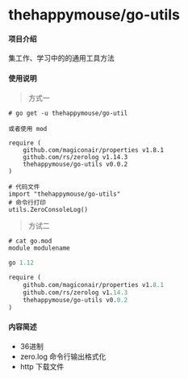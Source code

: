 # thehappymouse/go-utils

#### 项目介绍
集工作、学习中的的通用工具方法


#### 使用说明

> 方式一
```
# go get -u thehappymouse/go-util

或者使用 mod 

require (
	github.com/magiconair/properties v1.8.1
	github.com/rs/zerolog v1.14.3
	thehappymouse/go-utils v0.0.2
)

# 代码文件
import "thehappymouse/go-utils"
# 命令行打印
utils.ZeroConsoleLog()
```
> 方试二
```go.mod
# cat go.mod
module modulename

go 1.12

require (
	github.com/magiconair/properties v1.8.1
	github.com/rs/zerolog v1.14.3
	thehappymouse/go-utils v0.0.2
)

```

#### 内容简述
* 36进制
* zero.log 命令行输出格式化
* http 下载文件
